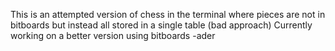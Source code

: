 This is an attempted version of chess in the terminal where pieces 
are not in bitboards but instead all stored in a single table (bad approach)
Currently working on a better version using bitboards
-ader
